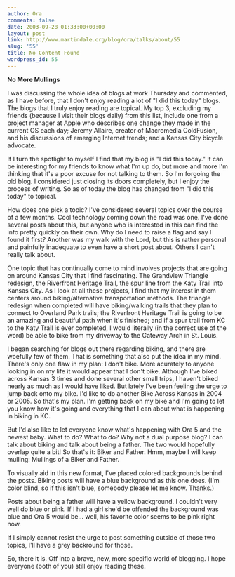 ```yaml
---
author: Ora
comments: false
date: 2003-09-28 01:33:00+00:00
layout: post
link: http://www.martindale.org/blog/ora/talks/about/55
slug: '55'
title: No Content Found
wordpress_id: 55
---
```


**No More Mullings**
  
I was discussing the whole idea of blogs at work Thursday and commented, as I have before, that I don't enjoy reading a lot of "I did this today" blogs. The blogs that I truly enjoy reading are topical. My top 3, excluding my friends (because I visit their blogs daily) from this list, include one from a project manager at Apple who describes one change they made in the current OS each day; Jeremy Allaire, creator of Macromedia ColdFusion, and his discussions of emerging Internet trends; and a Kansas City bicycle advocate.
  

  
If I turn the spotlight to myself I find that my blog is "I did this today." It can be interesting for my friends to know what I'm up do, but more and more I'm thinking that it's a poor excuse for not talking to them. So I'm forgoing the old blog. I considered just closing its doors completely, but I enjoy the process of writing. So as of today the blog has changed from "I did this today" to topical.
  

  
How does one pick a topic? I've considered several topics over the course of a few months. Cool technology coming down the road was one. I've done several posts about this, but anyone who is interested in this can find the info pretty quickly on their own. Why do I need to raise a flag and say I found it first? Another was my walk with the Lord, but this is rather personal and painfully inadequate to even have a short post about. Others I can't really talk about.
  

  
One topic that has continually come to mind involves projects that are going on around Kansas City that I find fascinating. The Grandview Triangle redesign, the Riverfront Heritage Trail, the spur line from the Katy Trail into Kansas City. As I look at all these projects, I find that my interest in them centers around biking/alternative transportation methods. The triangle redesign when completed will have biking/walking trails that they plan to connect to Overland Park trails; the Riverfront Heritage Trail is going to be an amazing and beautiful path when it's finished; and if a spur trail from KC to the Katy Trail is ever completed, I would literally (in the correct use of the word) be able to bike from my driveway to the Gateway Arch in St. Louis.
  

  
I began searching for blogs out there regarding biking, and there are woefully few of them. That is something that also put the idea in my mind. There's only one flaw in my plan: I don't bike. More acurately to anyone looking in on my life it would appear that I don't bike. Although I've biked across Kansas 3 times and done several other small trips, I haven't biked nearly as much as I would have liked. But lately I've been feeling the urge to jump back onto my bike. I'd like to do another Bike Across Kansas in 2004 or 2005. So that's my plan. I'm getting back on my bike and I'm going to let you know how it's going and everything that I can about what is happening in biking in KC.
  

  
But I'd also like to let everyone know what's happening with Ora 5 and the newest baby. What to do? What to do? Why not a dual purpose blog? I can talk about biking and talk about being a father. The two would hopefully overlap quite a bit! So that's it: Biker and Father. Hmm, maybe I will keep mulling: Mullings of a Biker and Father.


  

  


To visually aid in this new format, I've placed colored backgrounds behind the posts. Biking posts will have a blue background as this one does. (I'm color blind, so if this isn't blue, somebody please let me know. Thanks.)


  

  


Posts about being a father will have a yellow background. I couldn't very well do blue or pink. If I had a girl she'd be offended the background was blue and Ora 5 would be... well, his favorite color seems to be pink right now.


  

  


If I simply cannot resist the urge to post something outside of those two topics, I'll have a grey backround for those.
  

  
So, there it is. Off into a brave, new, more specific world of blogging. I hope everyone (both of you) still enjoy reading these.
